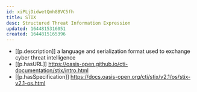 ```yaml
---
id: xiPLjDidwetQmh8BVC5fh
title: STIX
desc: Structured Threat Information Expression
updated: 1644815316051
created: 1644815165396
---
```



- [[p.description]] a language and serialization format used to exchange cyber threat intelligence 
- [[p.hasURL]] https://oasis-open.github.io/cti-documentation/stix/intro.html
- [[p.hasSpecification]] https://docs.oasis-open.org/cti/stix/v2.1/os/stix-v2.1-os.html
